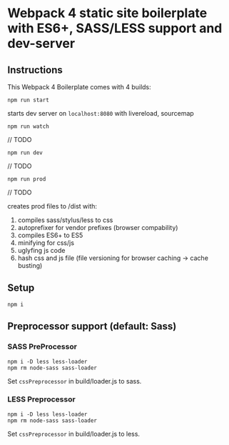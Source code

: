 # Webpack 4 static site boilerplate with ES6+, SASS/LESS support and dev-server

## Instructions

This Webpack 4 Boilerplate comes with 4 builds:

```
npm run start
```

starts dev server on `localhost:8080` with livereload, sourcemap

```
npm run watch
```

// TODO

```
npm run dev
```

// TODO


```
npm run prod
```

// TODO

creates prod files to /dist with:

1. compiles sass/stylus/less to css 
2. autoprefixer for vendor prefixes (browser compability) 
3. compiles ES6+ to ES5 
4. minifying for css/js 
5. uglyfing js code 
6. hash css and js file (file versioning for browser caching -> cache busting) 


## Setup

```
npm i
```

## Preprocessor support (default: Sass)

### SASS PreProcessor

```
npm i -D less less-loader
npm rm node-sass sass-loader
```

Set `cssPreprocessor` in build/loader.js to sass.

### LESS Preprocessor

```
npm i -D less less-loader
npm rm node-sass sass-loader
```

Set `cssPreprocessor` in build/loader.js to less.